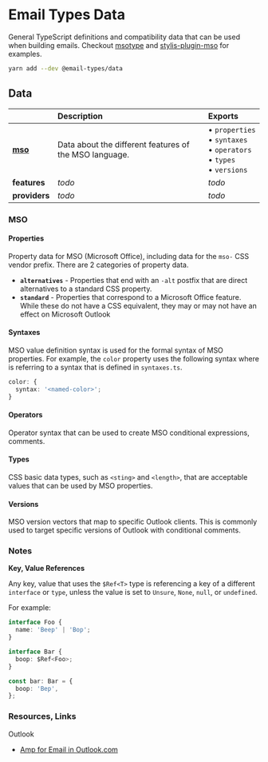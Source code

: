 [msotype]: https://github.com/email-types/email-types/msotype
[stylis-plugin-mso]:
  https://github.com/email-types/email-types/stylis-plugin-mso

# Email Types Data

General TypeScript definitions and compatibility data that can be used when
building emails. Checkout [msotype] and [stylis-plugin-mso] for examples.

```sh
yarn add --dev @email-types/data
```

## Data

|                 | Description                                            | Exports                                                                              |
| :-------------- | :----------------------------------------------------- | :----------------------------------------------------------------------------------- |
| [**mso**](#mso) | Data about the different features of the MSO language. | • `properties` <br> • `syntaxes` <br> • `operators` <br> • `types` <br> • `versions` | `AlternativePropertiesHyphen` |
| **features**    | _todo_                                                 | _todo_                                                                               |
| **providers**   | _todo_                                                 | _todo_                                                                               |

### MSO

#### Properties

Property data for MSO (Microsoft Office), including data for the `mso-` CSS
vendor prefix. There are 2 categories of property data.

- **`alternatives`** - Properties that end with an `-alt` postfix that are
  direct alternatives to a standard CSS property.
- **`standard`** - Properties that correspond to a Microsoft Office feature.
  While these do not have a CSS equivalent, they may or may not have an effect
  on Microsoft Outlook

#### Syntaxes

MSO value definition syntax is used for the formal syntax of MSO properties. For
example, the `color` property uses the following syntax where <named-color> is
referring to a syntax that is defined in `syntaxes.ts`.

```ts
color: {
  syntax: '<named-color>';
}
```

#### Operators

Operator syntax that can be used to create MSO conditional expressions,
comments.

#### Types

CSS basic data types, such as `<sting>` and `<length>`, that are acceptable
values that can be used by MSO properties.

#### Versions

MSO version vectors that map to specific Outlook clients. This is commonly used
to target specific versions of Outlook with conditional comments.

### Notes

**Key, Value References**

Any key, value that uses the `$Ref<T>` type is referencing a key of a different
`interface` or `type`, unless the value is set to `Unsure`, `None`, `null`, or
`undefined`.

For example:

```ts
interface Foo {
  name: 'Beep' | 'Bop';
}

interface Bar {
  boop: $Ref<Foo>;
}

const bar: Bar = {
  boop: 'Bep',
};
```

### Resources, Links

Outlook

- [Amp for Email in Outlook.com](https://docs.microsoft.com/en-us/outlook/amphtml/)
